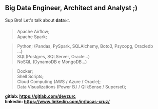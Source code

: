 ## Big Data Engineer, Architect and Analyst ;)
Sup Bro!
Let's talk about <b>data</b>📈.

> Apache Airflow; <br>
> Apache Spark; <br>

> Python; (Pandas, PySpark, SQLAlchemy, Boto3, Psycopg, Oracledb ...)<br>
> SQL(Postgres, SQLServer, Oracle...) <br>
> NoSQL (DynamoDB e MongoDB...) <br>

> Docker; <br>
> Shell Scripts;<br>
> Cloud Computing (AWS / Azure / Oracle); <br>
> Data Visualizations (Power B.I / QlikSense / Superset); <br>

<b>gitlab: https://gitlab.com/devzurc</b><br>
<b>linkedin: https://www.linkedin.com/in/lucas-cruz/</b>




